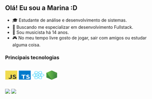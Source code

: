 ## Olá! Eu sou a Marina :D

- 🎓 Estudante de análise e desenvolvimento de sistemas.
- 🎯 Buscando me especializar em desenvolvimento Fullstack.
- 🎸 Sou musicista há 14 anos.
- 🎮 No meu tempo livre gosto de jogar, sair com amigos ou estudar alguma coisa.

### Principais tecnologias
<div style="display: inline_block"><br>
  <img align="center" alt="Js" height="30" width="40" src="https://github.com/devicons/devicon/blob/master/icons/javascript/javascript-original.svg"/>
  <img align="center" alt="Ts" height="30" width="40" src="https://github.com/devicons/devicon/blob/master/icons/typescript/typescript-original.svg"/>
  <img align="center" alt="React" height="30" width="40" src="https://github.com/devicons/devicon/blob/master/icons/react/react-original.svg"/>
  <img align="center" alt="NodeJS" height="30" width="40" src="https://github.com/devicons/devicon/blob/master/icons/nodejs/nodejs-original.svg"/>
  
</div>

##

<div>
  <a href = "mailto:m.ebbecke@gmail.com"><img src="https://img.shields.io/badge/-Gmail-%23333?style=for-the-badge&logo=gmail&logoColor=white" target="_blank"></a>
  <a href="https://www.linkedin.com/in/marina-ebbecke" target="_blank"><img src="https://img.shields.io/badge/-LinkedIn-%230077B5?style=for-the-badge&logo=linkedin&logoColor=white" target="_blank"></a> 
</div>
